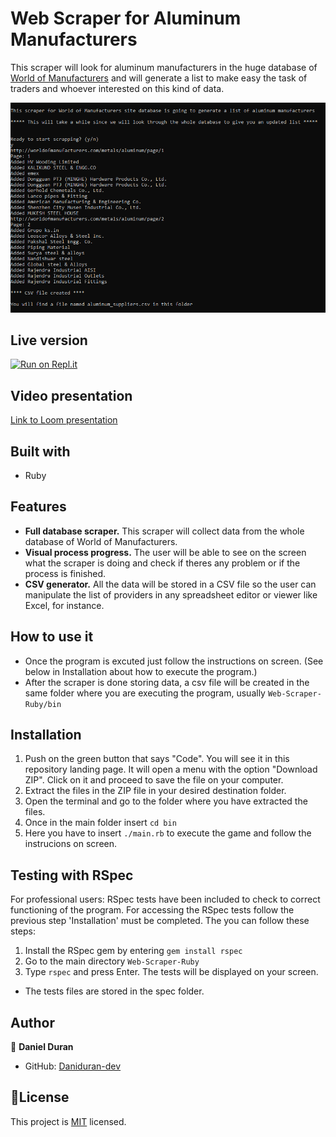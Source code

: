 # Web Scraper for Aluminum Manufacturers

This scraper will look for aluminum manufacturers in the huge database of [World of Manufacturers](https://worldofmanufacturers.com) and will generate a list to make easy the task of traders and whoever interested on this kind of data.

![screenshot](Screenshot_scraper.png)

## Live version

[![Run on Repl.it](https://repl.it/badge/github/Daniduran-dev/Web-Scraper-Ruby)](https://repl.it/github/Daniduran-dev/Web-Scraper-Ruby)

## Video presentation

[Link to Loom presentation](https://www.loom.com/share/3fb09f427de34aa4869526c310459902)

## Built with

- Ruby

## Features

- **Full database scraper.** This scraper will collect data from the whole database of World of Manufacturers.
- **Visual process progress.** The user will be able to see on the screen what the scraper is doing and check if theres any problem or if the process is finished.
- **CSV generator.** All the data will be stored in a CSV file so the user can manipulate the list of providers in any spreadsheet editor or viewer like Excel, for instance.

## How to use it

- Once the program is excuted just follow the instructions on screen. (See below in Installation about how to execute the program.)
- After the scraper is done storing data, a csv file will be created in the same folder where you are executing the program, usually `Web-Scraper-Ruby/bin`

## Installation

1. Push on the green button that says "Code". You will see it in this repository landing page. It will open a menu with the option "Download ZIP". Click on it and proceed to save the file on your computer.
2. Extract the files in the ZIP file in your desired destination folder.
3. Open the terminal and go to the folder where you have extracted the files.
4. Once in the main folder insert `cd bin`
5. Here you have to insert `./main.rb` to execute the game and follow the instrucions on screen.

## Testing with RSpec

For professional users: RSpec tests have been included to check to correct functioning of the program.
For accessing the RSpec tests follow the previous step 'Installation' must be completed. The you can follow these steps:

1. Install the RSpec gem by entering `gem install rspec`
2. Go to the main directory `Web-Scraper-Ruby`
3. Type `rspec` and press Enter. The tests will be displayed on your screen.
  
- The tests files are stored in the spec folder.

## Author

👤 **Daniel Duran**

- GitHub: [Daniduran-dev](https://github.com/Daniduran-dev)

## 📝License

This project is [MIT](https://opensource.org/licenses/MIT) licensed.
